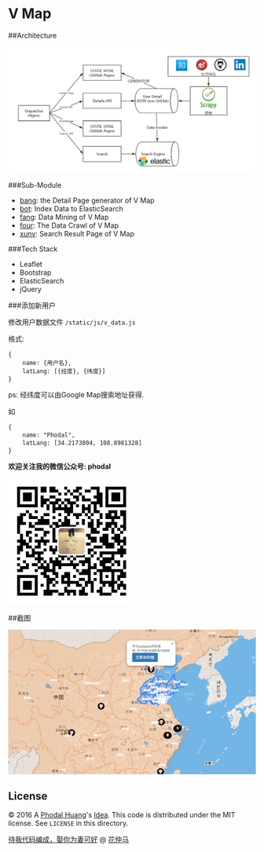 # V Map

##Architecture

![V Map Architecture](vmap-arch.png)

###Sub-Module

 - [bang](https://github.com/phodal/vmap-bang): the Detail Page generator of V Map
 - [bot](https://github.com/phodal/vmap-bot): Index Data to ElasticSearch
 - [fang](https://github.com/phodal/vmap-fang): Data Mining of V Map
 - [four](https://github.com/phodal/vmap-four): The Data Crawl of V Map
 - [xunv](https://github.com/phodal/xunv): Search Result Page of V Map

###Tech Stack

 - Leaflet
 - Bootstrap
 - ElasticSearch
 - jQuery


###添加新用户

修改用户数据文件 ``/static/js/v_data.js``

格式: 
```
{
    name: {用户名},
    latLang: [{经度}, {纬度}]
}
```

ps: 经纬度可以由Google Map搜索地址获得.

如

```
{
    name: "Phodal",
    latLang: [34.2173804, 108.8981328]
}
```

**欢迎关注我的微信公众号: phodal**

![QRCode](static/images/wechat.jpg)

##截图

![Screen Shot](vmap.jpg)

License
---

© 2016 A [Phodal Huang](https://www.phodal.com)'s [Idea](http://github.com/phodal/ideas). This code is distributed under the MIT license. See `LICENSE` in this directory.

[待我代码编成，娶你为妻可好](http://www.xuntayizhan.com/person/ji-ke-ai-qing-zhi-er-shi-dai-wo-dai-ma-bian-cheng-qu-ni-wei-qi-ke-hao-wan/) @ [花仲马](https://github.com/hug8217)
